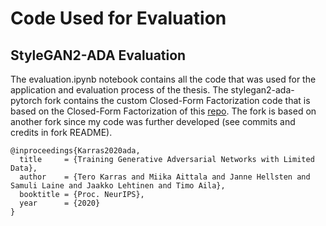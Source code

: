 # Code Used for Evaluation

## StyleGAN2-ADA Evaluation

The evaluation.ipynb notebook contains all the code that was used for the application and evaluation process of the thesis. The stylegan2-ada-pytorch fork contains the custom Closed-Form Factorization code that is based on the Closed-Form Factorization of this [repo](https://github.com/rosinality/stylegan2-pytorch). The fork is based on another fork since my code was further developed (see commits and credits in fork README).

```
@inproceedings{Karras2020ada,
  title     = {Training Generative Adversarial Networks with Limited Data},
  author    = {Tero Karras and Miika Aittala and Janne Hellsten and Samuli Laine and Jaakko Lehtinen and Timo Aila},
  booktitle = {Proc. NeurIPS},
  year      = {2020}
}
```
